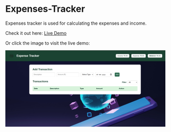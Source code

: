 # Expenses-Tracker

Expenses tracker is used for calculating the expenses and income.


Check it out here: [Live Demo](https://kiruthikasankarr.github.io/Expenses-Tracker/)

Or click the image to visit the live demo:

<a href="https://kiruthikasankarr.github.io/Expenses-Tracker/">
  <img src="demo.png" alt="Form Screenshot" width="500">
</a>







